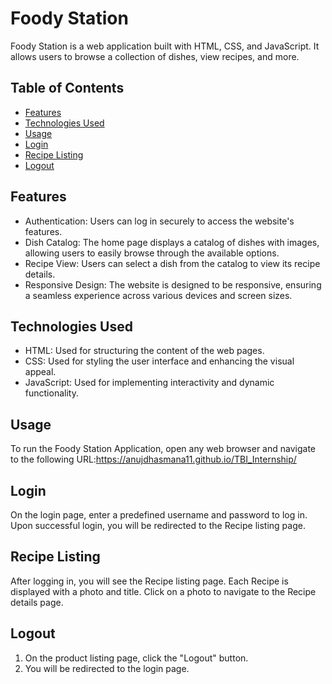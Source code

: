 # Foody Station

Foody Station is a web application built with HTML, CSS, and JavaScript. It allows users to browse a collection of dishes, view recipes, and more.

## Table of Contents

- [Features](#features)
- [Technologies Used](#technologies-used)
- [Usage](#usage)
- [Login](#login)
- [Recipe Listing](#recipe-listing)
- [Logout](#logout)

## Features

- Authentication: Users can log in securely to access the website's features.
- Dish Catalog: The home page displays a catalog of dishes with images, allowing users to easily browse through the available options.
- Recipe View: Users can select a dish from the catalog to view its recipe details.
- Responsive Design: The website is designed to be responsive, ensuring a seamless experience across various devices and screen sizes.

## Technologies Used

- HTML: Used for structuring the content of the web pages.
- CSS: Used for styling the user interface and enhancing the visual appeal.
- JavaScript: Used for implementing interactivity and dynamic functionality.
  
## Usage

To run the Foody Station Application, open any web browser and navigate to the following URL:https://anujdhasmana11.github.io/TBI_Internship/

## Login

On the login page, enter a predefined username and password to log in.
Upon successful login, you will be redirected to the Recipe listing page.

## Recipe Listing

After logging in, you will see the Recipe listing page.
Each Recipe is displayed with a photo and title.
Click on a photo to navigate to the Recipe details page.

## Logout

1. On the product listing page, click the "Logout" button.
2. You will be redirected to the login page.



